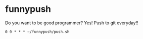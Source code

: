 # funnypush
 Do you want to be good programmer?
 Yes!
 Push to git everyday!!

```
0 0 * * * ~/funnypush/push.sh
```
